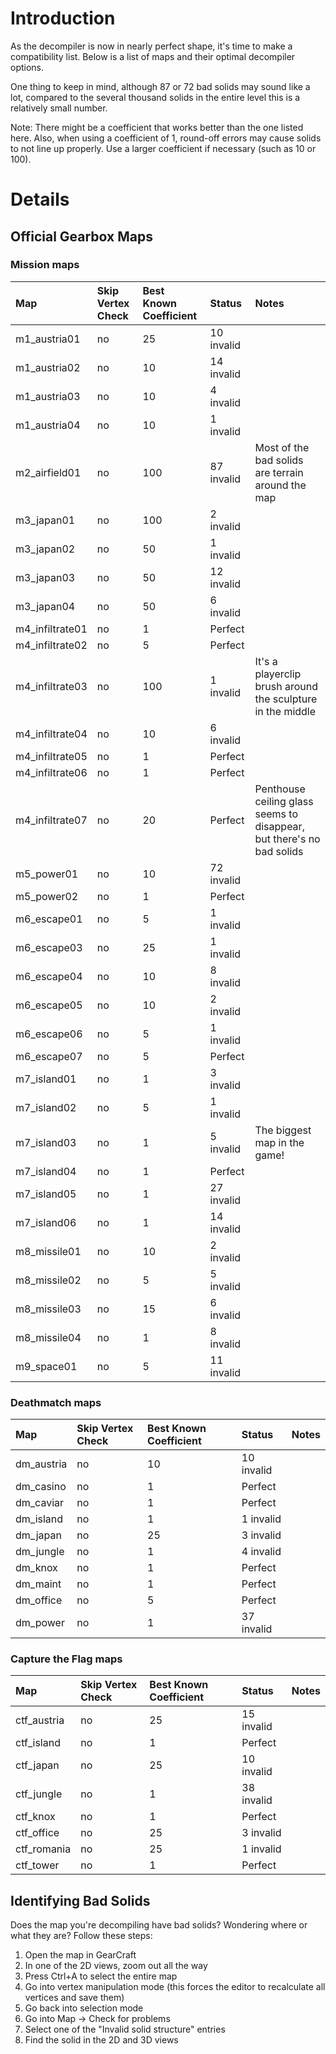 # Introduction #

As the decompiler is now in nearly perfect shape, it's time to make a compatibility list. Below is a list of maps and their optimal decompiler options.

One thing to keep in mind, although 87 or 72 bad solids may sound like a lot, compared to the several thousand solids in the entire level this is a relatively small number.

Note: There might be a coefficient that works better than the one listed here. Also, when using a coefficient of 1, round-off errors may cause solids to not line up properly. Use a larger coefficient if necessary (such as 10 or 100).

# Details #

## Official Gearbox Maps ##

### Mission maps ###

| **Map** | **Skip Vertex Check** | **Best Known Coefficient** | **Status** | **Notes** |
|:--------|:----------------------|:---------------------------|:-----------|:----------|
| m1\_austria01 | no                    | 25                         | 10 invalid |           |
| m1\_austria02 | no                    | 10                         | 14 invalid |           |
| m1\_austria03 | no                    | 10                         | 4 invalid  |           |
| m1\_austria04 | no                    | 10                         | 1 invalid  |           |
| m2\_airfield01 | no                    | 100                        | 87 invalid | Most of the bad solids are terrain around the map |
| m3\_japan01 | no                    | 100                        | 2 invalid  |           |
| m3\_japan02 | no                    | 50                         | 1 invalid  |           |
| m3\_japan03 | no                    | 50                         | 12 invalid |           |
| m3\_japan04 | no                    | 50                         | 6 invalid  |           |
| m4\_infiltrate01 | no                    | 1                          | Perfect    |           |
| m4\_infiltrate02 | no                    | 5                          | Perfect    |           |
| m4\_infiltrate03 | no                    | 100                        | 1 invalid  | It's a playerclip brush around the sculpture in the middle |
| m4\_infiltrate04 | no                    | 10                         | 6 invalid  |           |
| m4\_infiltrate05 | no                    | 1                          | Perfect    |           |
| m4\_infiltrate06 | no                    | 1                          | Perfect    |           |
| m4\_infiltrate07 | no                    | 20                         | Perfect    | Penthouse ceiling glass seems to disappear, but there's no bad solids |
| m5\_power01 | no                    | 10                         | 72 invalid |           |
| m5\_power02 | no                    | 1                          | Perfect    |           |
| m6\_escape01 | no                    | 5                          | 1 invalid  |           |
| m6\_escape03 | no                    | 25                         | 1 invalid  |           |
| m6\_escape04 | no                    | 10                         | 8 invalid  |           |
| m6\_escape05 | no                    | 10                         | 2 invalid  |           |
| m6\_escape06 | no                    | 5                          | 1 invalid  |           |
| m6\_escape07 | no                    | 5                          | Perfect    |           |
| m7\_island01 | no                    | 1                          | 3 invalid  |           |
| m7\_island02 | no                    | 5                          | 1 invalid  |           |
| m7\_island03 | no                    | 1                          | 5 invalid  | The biggest map in the game! |
| m7\_island04 | no                    | 1                          | Perfect    |           |
| m7\_island05 | no                    | 1                          | 27 invalid |           |
| m7\_island06 | no                    | 1                          | 14 invalid |           |
| m8\_missile01 | no                    | 10                         | 2 invalid  |           |
| m8\_missile02 | no                    | 5                          | 5 invalid  |           |
| m8\_missile03 | no                    | 15                         | 6 invalid  |           |
| m8\_missile04 | no                    | 1                          | 8 invalid  |           |
| m9\_space01 | no                    | 5                          | 11 invalid |           |

### Deathmatch maps ###

| **Map** | **Skip Vertex Check** | **Best Known Coefficient** | **Status** | **Notes** |
|:--------|:----------------------|:---------------------------|:-----------|:----------|
| dm\_austria | no                    | 10                         | 10 invalid |           |
| dm\_casino | no                    | 1                          | Perfect    |           |
| dm\_caviar | no                    | 1                          | Perfect    |           |
| dm\_island | no                    | 1                          | 1 invalid  |           |
| dm\_japan | no                    | 25                         | 3 invalid  |           |
| dm\_jungle | no                    | 1                          | 4 invalid  |           |
| dm\_knox | no                    | 1                          | Perfect    |           |
| dm\_maint | no                    | 1                          | Perfect    |           |
| dm\_office | no                    | 5                          | Perfect    |           |
| dm\_power | no                    | 1                          | 37 invalid |           |

### Capture the Flag maps ###

| **Map** | **Skip Vertex Check** | **Best Known Coefficient** | **Status** | **Notes** |
|:--------|:----------------------|:---------------------------|:-----------|:----------|
| ctf\_austria | no                    | 25                         | 15 invalid |           |
| ctf\_island | no                    | 1                          | Perfect    |           |
| ctf\_japan | no                    | 25                         | 10 invalid |           |
| ctf\_jungle | no                    | 1                          | 38 invalid |           |
| ctf\_knox | no                    | 1                          | Perfect    |           |
| ctf\_office | no                    | 25                         | 3 invalid  |           |
| ctf\_romania | no                    | 25                         | 1 invalid  |           |
| ctf\_tower | no                    | 1                          | Perfect    |           |

## Identifying Bad Solids ##
Does the map you're decompiling have bad solids? Wondering where or what they are? Follow these steps:
  1. Open the map in GearCraft
  1. In one of the 2D views, zoom out all the way
  1. Press Ctrl+A to select the entire map
  1. Go into vertex manipulation mode (this forces the editor to recalculate all vertices and save them)
  1. Go back into selection mode
  1. Go into Map -> Check for problems
  1. Select one of the "Invalid solid structure" entries
  1. Find the solid in the 2D and 3D views